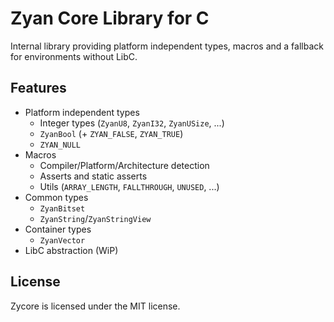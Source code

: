 # Zyan Core Library for C

Internal library providing platform independent types, macros and a fallback for environments without LibC.

## Features

- Platform independent types
  - Integer types (`ZyanU8`, `ZyanI32`, `ZyanUSize`, ...)
  - `ZyanBool` (+ `ZYAN_FALSE`, `ZYAN_TRUE`)
  - `ZYAN_NULL`
- Macros
  - Compiler/Platform/Architecture detection
  - Asserts and static asserts
  - Utils (`ARRAY_LENGTH`, `FALLTHROUGH`, `UNUSED`, ...)
- Common types
  - `ZyanBitset`
  - `ZyanString`/`ZyanStringView`
- Container types
  - `ZyanVector`
- LibC abstraction (WiP)

## License

Zycore is licensed under the MIT license.
